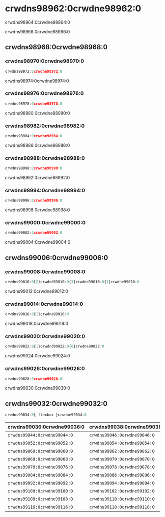 # crwdns98962:0crwdne98962:0

<p class="description">crwdns98964:0crwdne98964:0</p>

crwdns98966:0crwdne98966:0

## crwdns98968:0crwdne98968:0

### crwdns98970:0crwdne98970:0

```jsx
crwdns98972:0crwdne98972:0
```

crwdns98974:0crwdne98974:0

### crwdns98976:0crwdne98976:0

```jsx
crwdns98978:0crwdne98978:0
```

crwdns98980:0crwdne98980:0

### crwdns98982:0crwdne98982:0

```jsx
crwdns98984:0crwdne98984:0
```

crwdns98986:0crwdne98986:0

### crwdns98988:0crwdne98988:0

```jsx
crwdns98990:0crwdne98990:0
```

crwdns98992:0crwdne98992:0

### crwdns98994:0crwdne98994:0

```jsx
crwdns98996:0crwdne98996:0
```

crwdns98998:0crwdne98998:0

### crwdns99000:0crwdne99000:0

```jsx
crwdns99002:0crwdne99002:0
```

crwdns99004:0crwdne99004:0

## crwdns99006:0crwdne99006:0

### crwdns99008:0crwdne99008:0

```jsx
crwdns99010:0{2}crwdnd99010:0{3}crwdnd99010:0{1}crwdne99010:0
```

crwdns99012:0crwdne99012:0

### crwdns99014:0crwdne99014:0

```jsx
crwdns99016:0{1}crwdne99016:0
```

crwdns99018:0crwdne99018:0

### crwdns99020:0crwdne99020:0

```jsx
crwdns99022:0{1}crwdnd99022:0{0}crwdne99022:0
```

crwdns99024:0crwdne99024:0

### crwdns99026:0crwdne99026:0

```jsx
crwdns99028:0crwdne99028:0
```

crwdns99030:0crwdne99030:0

## crwdns99032:0crwdne99032:0

```js
crwdns99034:0{ flexbox }crwdne99034:0
```

| crwdns99036:0crwdne99036:0   | crwdns99038:0crwdne99038:0   | crwdns99040:0crwdne99040:0   | crwdns99042:0crwdne99042:0 |
|:---------------------------- |:---------------------------- |:---------------------------- |:-------------------------- |
| `crwdns99044:0crwdne99044:0` | `crwdns99046:0crwdne99046:0` | `crwdns99048:0crwdne99048:0` | crwdns99050:0crwdne99050:0 |
| `crwdns99052:0crwdne99052:0` | `crwdns99054:0crwdne99054:0` | `crwdns99056:0crwdne99056:0` | crwdns99058:0crwdne99058:0 |
| `crwdns99060:0crwdne99060:0` | `crwdns99062:0crwdne99062:0` | `crwdns99064:0crwdne99064:0` | crwdns99066:0crwdne99066:0 |
| `crwdns99068:0crwdne99068:0` | `crwdns99070:0crwdne99070:0` | `crwdns99072:0crwdne99072:0` | crwdns99074:0crwdne99074:0 |
| `crwdns99076:0crwdne99076:0` | `crwdns99078:0crwdne99078:0` | `crwdns99080:0crwdne99080:0` | crwdns99082:0crwdne99082:0 |
| `crwdns99084:0crwdne99084:0` | `crwdns99086:0crwdne99086:0` | `crwdns99088:0crwdne99088:0` | crwdns99090:0crwdne99090:0 |
| `crwdns99092:0crwdne99092:0` | `crwdns99094:0crwdne99094:0` | `crwdns99096:0crwdne99096:0` | crwdns99098:0crwdne99098:0 |
| `crwdns99100:0crwdne99100:0` | `crwdns99102:0crwdne99102:0` | `crwdns99104:0crwdne99104:0` | crwdns99106:0crwdne99106:0 |
| `crwdns99108:0crwdne99108:0` | `crwdns99110:0crwdne99110:0` | `crwdns99112:0crwdne99112:0` | crwdns99114:0crwdne99114:0 |
| `crwdns99116:0crwdne99116:0` | `crwdns99118:0crwdne99118:0` | `crwdns99120:0crwdne99120:0` | crwdns99122:0crwdne99122:0 |